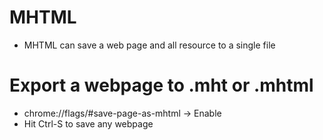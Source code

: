 MHTML
=====
* MHTML can save a web page and all resource to a single file

Export a webpage to .mht or .mhtml
=====
* chrome://flags/#save-page-as-mhtml -> Enable
* Hit Ctrl-S to save any webpage

